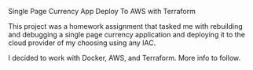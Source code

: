 Single Page Currency App Deploy To AWS with Terraform 

This project was a homework assignment that tasked me with rebuilding and debugging a single page currency application and deploying it to the cloud provider of my choosing using any IAC. 

I decided to work with Docker, AWS, and Terraform. More info to follow. 

